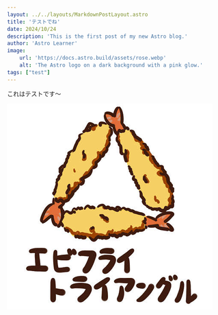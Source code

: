 ```yaml
---
layout: ../../layouts/MarkdownPostLayout.astro
title: 'テストでね'
date: 2024/10/24
description: 'This is the first post of my new Astro blog.'
author: 'Astro Learner'
image:
    url: 'https://docs.astro.build/assets/rose.webp'
    alt: 'The Astro logo on a dark background with a pink glow.'
tags: ["test"]
---
```


これはテストです～

![とらいあんぐるエビフライ！](../posts/テストでね/ebi.jpg)
